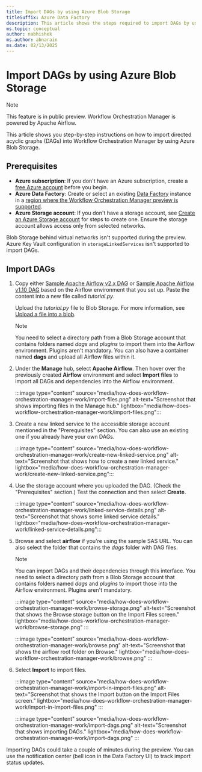```yaml
---
title: Import DAGs by using Azure Blob Storage
titleSuffix: Azure Data Factory
description: This article shows the steps required to import DAGs by using Azure Blob Storage.
ms.topic: conceptual
author: nabhishek
ms.author: abnarain
ms.date: 02/13/2025
---
```


# Import DAGs by using Azure Blob Storage

> [!NOTE]
> This feature is in public preview. Workflow Orchestration Manager is powered by Apache Airflow.

This article shows you step-by-step instructions on how to import directed acyclic graphs (DAGs) into Workflow Orchestration Manager by using Azure Blob Storage.

## Prerequisites

- **Azure subscription**: If you don't have an Azure subscription, create a [free Azure account](https://azure.microsoft.com/free/) before you begin.
- **Azure Data Factory**: Create or select an existing [Data Factory](https://azure.microsoft.com/products/data-factory#get-started) instance in a [region where the Workflow Orchestration Manager preview is supported](concepts-workflow-orchestration-manager.md#region-availability-public-preview).
- **Azure Storage account**: If you don't have a storage account, see [Create an Azure Storage account](/azure/storage/common/storage-account-create?tabs=azure-portal) for steps to create one. Ensure the storage account allows access only from selected networks.

Blob Storage behind virtual networks isn't supported during the preview. Azure Key Vault configuration in `storageLinkedServices` isn't supported to import DAGs.

## Import DAGs

1. Copy either [Sample Apache Airflow v2.x DAG](https://airflow.apache.org/docs/apache-airflow/stable/tutorial/fundamentals.html) or [Sample Apache Airflow v1.10 DAG](https://airflow.apache.org/docs/apache-airflow/1.10.11/_modules/airflow/example_dags/tutorial.html) based on the Airflow environment that you set up. Paste the content into a new file called *tutorial.py*.

   Upload the *tutorial.py* file to Blob Storage. For more information, see [Upload a file into a blob](../storage/blobs/storage-quickstart-blobs-portal.md).

   > [!NOTE]
   > You need to select a directory path from a Blob Storage account that contains folders named *dags* and *plugins* to import them into the Airflow environment. Plugins aren't mandatory. You can also have a container named **dags** and upload all Airflow files within it.

1. Under the **Manage** hub, select **Apache Airflow**. Then hover over the previously created **Airflow** environment and select **Import files** to import all DAGs and dependencies into the Airflow environment.

   :::image type="content" source="media/how-does-workflow-orchestration-manager-work/import-files.png" alt-text="Screenshot that shows importing files in the Manage hub." lightbox="media/how-does-workflow-orchestration-manager-work/import-files.png":::

1. Create a new linked service to the accessible storage account mentioned in the "Prerequisites" section. You can also use an existing one if you already have your own DAGs.

   :::image type="content" source="media/how-does-workflow-orchestration-manager-work/create-new-linked-service.png" alt-text="Screenshot that shows how to create a new linked service." lightbox="media/how-does-workflow-orchestration-manager-work/create-new-linked-service.png":::

1. Use the storage account where you uploaded the DAG. (Check the "Prerequisites" section.) Test the connection and then select **Create**.

   :::image type="content" source="media/how-does-workflow-orchestration-manager-work/linked-service-details.png" alt-text="Screenshot that shows some linked service details." lightbox="media/how-does-workflow-orchestration-manager-work/linked-service-details.png":::

1. Browse and select **airflow** if you're using the sample SAS URL. You can also select the folder that contains the *dags* folder with DAG files.

   > [!NOTE]
   > You can import DAGs and their dependencies through this interface. You need to select a directory path from a Blob Storage account that contains folders named *dags* and *plugins* to import those into the Airflow environment. Plugins aren't mandatory.

   :::image type="content" source="media/how-does-workflow-orchestration-manager-work/browse-storage.png" alt-text="Screenshot that shows the Browse storage button on the Import Files screen." lightbox="media/how-does-workflow-orchestration-manager-work/browse-storage.png" :::

   :::image type="content" source="media/how-does-workflow-orchestration-manager-work/browse.png" alt-text="Screenshot that shows the airflow root folder on Browse." lightbox="media/how-does-workflow-orchestration-manager-work/browse.png" :::

1. Select **Import** to import files.

   :::image type="content" source="media/how-does-workflow-orchestration-manager-work/import-in-import-files.png" alt-text="Screenshot that shows the Import button on the Import Files screen." lightbox="media/how-does-workflow-orchestration-manager-work/import-in-import-files.png" :::

   :::image type="content" source="media/how-does-workflow-orchestration-manager-work/import-dags.png" alt-text="Screenshot that shows importing DAGs." lightbox="media/how-does-workflow-orchestration-manager-work/import-dags.png" :::

Importing DAGs could take a couple of minutes during the preview. You can use the notification center (bell icon in the Data Factory UI) to track import status updates.
